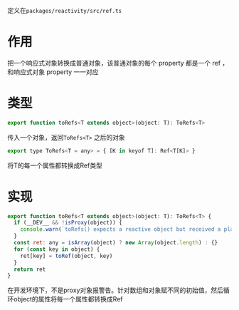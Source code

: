 定义在`packages/reactivity/src/ref.ts`

# 作用

把一个响应式对象转换成普通对象，该普通对象的每个 property 都是一个 ref ，和响应式对象 property 一一对应

# 类型

```js
export function toRefs<T extends object>(object: T): ToRefs<T> 
```

传入一个对象，返回`ToRefs<T>` 之后的对象

```js
export type ToRefs<T = any> = { [K in keyof T]: Ref<T[K]> }
```

将T的每一个属性都转换成Ref类型

# 实现

```js
export function toRefs<T extends object>(object: T): ToRefs<T> {
  if (__DEV__ && !isProxy(object)) {
    console.warn(`toRefs() expects a reactive object but received a plain one.`)
  }
  const ret: any = isArray(object) ? new Array(object.length) : {}
  for (const key in object) {
    ret[key] = toRef(object, key)
  }
  return ret
}
```

在开发环境下，不是proxy对象报警告。针对数组和对象赋不同的初始值，然后循环object的属性将每一个属性都转换成Ref